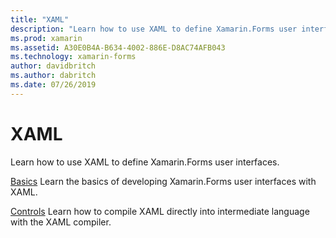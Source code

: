 ```yaml
---
title: "XAML"
description: "Learn how to use XAML to define Xamarin.Forms user interfaces."
ms.prod: xamarin
ms.assetid: A30E0B4A-B634-4002-886E-D8AC74AFB043
ms.technology: xamarin-forms
author: davidbritch
ms.author: dabritch
ms.date: 07/26/2019
---
```


# XAML

Learn how to use XAML to define Xamarin.Forms user interfaces.

[Basics](xaml-basics/index.md)
Learn the basics of developing Xamarin.Forms user interfaces with XAML.

[Controls](xaml-controls.md)
Learn how to compile XAML directly into intermediate language with the XAML compiler.

